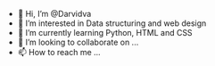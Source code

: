 - 👋 Hi, I’m @Darvidva
- 👀 I’m interested in Data structuring and web design
- 🌱 I’m currently learning Python, HTML and CSS
- 💞️ I’m looking to collaborate on ...
- 📫 How to reach me ...

<!---
Darvidva/Darvidva is a ✨ special ✨ repository because its `README.md` (this file) appears on your GitHub profile.
You can click the Preview link to take a look at your changes.
--->
